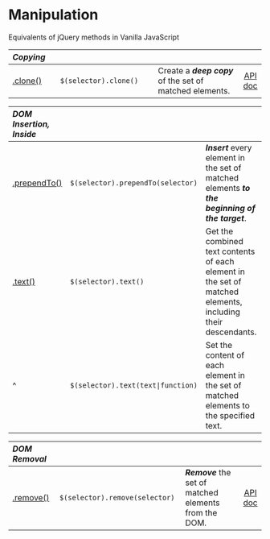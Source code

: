 # Manipulation

Equivalents of jQuery methods in Vanilla JavaScript

<style>
th { text-align: left; font-style: italic; }
tr td:nth-child(1) { width: 10rem; }
tr td:nth-child(2) { width: 20rem; }
tr td:nth-child(3) { width: 40rem; }
</style>

| Copying ||||
|:--|:--|:--|:--:|
| [.clone()](?clone/) | `$(selector).clone()` | Create a **_deep copy_** of the set of matched elements. | [API doc](https://api.jquery.com/clone/) |

| DOM Insertion, Inside ||||
|:--|:--|:--|:--:|
| [.prependTo()](?prependTo/) | `$(selector).prependTo(selector)` | **_Insert_** every element in the set of matched elements **_to the beginning of the target_**. | [API doc](https://api.jquery.com/prependTo/) |
| [.text()](?text/) | `$(selector).text()` | Get the combined text contents of each element in the set of matched elements, including their descendants. | [API doc](https://api.jquery.com/text/) |
| ^| `$(selector).text(text\|function)` | Set the content of each element in the set of matched elements to the specified text. | ^|

| DOM Removal ||||
|:--|:--|:--|:--:|
| [.remove()](?remove/) | `$(selector).remove(selector)` | **_Remove_** the set of matched elements from the DOM. | [API doc](https://api.jquery.com/remove/) |
